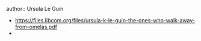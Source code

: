 author:: Ursula Le Guin

- https://files.libcom.org/files/ursula-k-le-guin-the-ones-who-walk-away-from-omelas.pdf
-